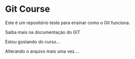 # Git Course

Este é um repositório teste para ensinar como o Git funciona.

Saiba mais na documentação do GIT

Estou gostando do curso...


Alterando o arquivo mais uma vez....

